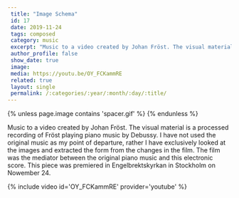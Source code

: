 ```yaml
---
 title: "Image Schema"
 id: 17
 date: 2019-11-24
 tags: composed
 category: music
 excerpt: "Music to a video created by Johan Fröst. The visual material is a processed recording of Fröst playing piano music  by Debussy. I have not used the original music as my point of departure, rather I ..."
 author_profile: false
 show_date: true
 image: 
 media: https://youtu.be/OY_FCKammRE
 related: true
 layout: single
 permalink: /:categories/:year/:month/:day/:title/
---
```

{% unless page.image contains 'spacer.gif' %}
{% endunless %}

Music to a video created by Johan Fröst. The visual material is a processed recording of Fröst playing piano music  by Debussy. I have not used the original music as my point of departure, rather I have exclusively looked at the images and extracted the form from the changes in the film. The film was the mediator between the original piano music and this electronic score. This piece was premiered in Engelbrektskyrkan in Stockholm on Nowember 24.

{% include video id='OY_FCKammRE' provider='youtube' %}

